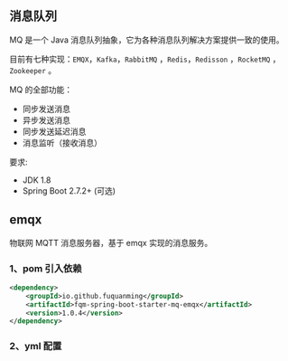 ## 消息队列

MQ 是一个 Java 消息队列抽象，它为各种消息队列解决方案提供一致的使用。

目前有七种实现：`EMQX`，`Kafka`，`RabbitMQ` ，`Redis`，`Redisson` ，`RocketMQ` ，`Zookeeper` 。

MQ 的全部功能：

* 同步发送消息 
* 异步发送消息
* 同步发送延迟消息
* 消息监听（接收消息）

要求:

* JDK 1.8
* Spring Boot 2.7.2+ (可选)

## emqx

物联网 MQTT 消息服务器，基于 emqx 实现的消息服务。

### 1、pom 引入依赖

~~~xml
<dependency>
    <groupId>io.github.fuquanming</groupId>
    <artifactId>fqm-spring-boot-starter-mq-emqx</artifactId>
    <version>1.0.4</version>
</dependency>
~~~

### 2、yml 配置





